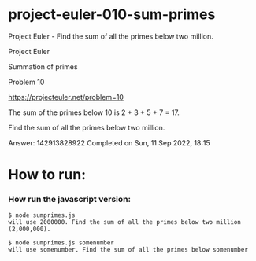 # project-euler-010-sum-primes
Project Euler - Find the sum of all the primes below two million.

Project Euler

Summation of primes

Problem 10

https://projecteuler.net/problem=10

The sum of the primes below 10 is 2 + 3 + 5 + 7 = 17.

Find the sum of all the primes below two million.

Answer:  142913828922
Completed on Sun, 11 Sep 2022, 18:15

# How to run:

### How run the javascript version:


```
$ node sumprimes.js 
will use 2000000. Find the sum of all the primes below two million (2,000,000).

$ node sumprimes.js somenumber
will use somenumber. Find the sum of all the primes below somenumber
```
